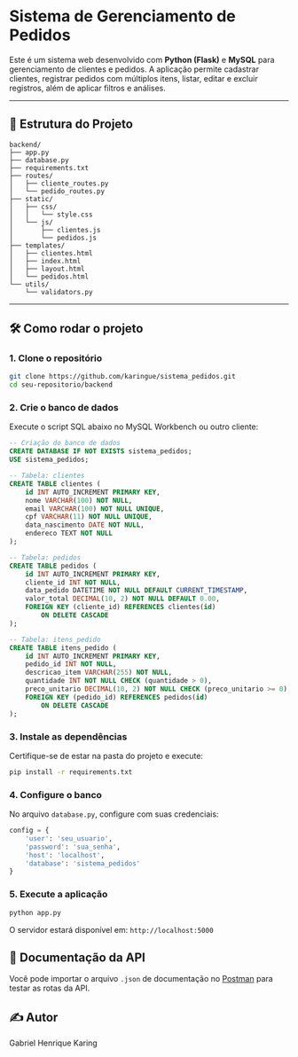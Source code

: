 
# Sistema de Gerenciamento de Pedidos

Este é um sistema web desenvolvido com **Python (Flask)** e **MySQL** para gerenciamento de clientes e pedidos. A aplicação permite cadastrar clientes, registrar pedidos com múltiplos itens, listar, editar e excluir registros, além de aplicar filtros e análises.

---

## 📁 Estrutura do Projeto

```
backend/
├── app.py
├── database.py
├── requirements.txt
├── routes/
│   ├── cliente_routes.py
│   └── pedido_routes.py
├── static/
│   ├── css/
│   │   └── style.css
│   └── js/
│       ├── clientes.js
│       └── pedidos.js
├── templates/
│   ├── clientes.html
│   ├── index.html
│   ├── layout.html
│   └── pedidos.html
└── utils/
    └── validators.py
```

---

## 🛠️ Como rodar o projeto

### 1. Clone o repositório
```bash
git clone https://github.com/karingue/sistema_pedidos.git
cd seu-repositorio/backend
```

### 2. Crie o banco de dados

Execute o script SQL abaixo no MySQL Workbench ou outro cliente:

```sql
-- Criação do banco de dados
CREATE DATABASE IF NOT EXISTS sistema_pedidos;
USE sistema_pedidos;

-- Tabela: clientes
CREATE TABLE clientes (
    id INT AUTO_INCREMENT PRIMARY KEY,
    nome VARCHAR(100) NOT NULL,
    email VARCHAR(100) NOT NULL UNIQUE,
    cpf VARCHAR(11) NOT NULL UNIQUE,
    data_nascimento DATE NOT NULL,
    endereco TEXT NOT NULL
);

-- Tabela: pedidos
CREATE TABLE pedidos (
    id INT AUTO_INCREMENT PRIMARY KEY,
    cliente_id INT NOT NULL,
    data_pedido DATETIME NOT NULL DEFAULT CURRENT_TIMESTAMP,
    valor_total DECIMAL(10, 2) NOT NULL DEFAULT 0.00,
    FOREIGN KEY (cliente_id) REFERENCES clientes(id)
        ON DELETE CASCADE
);

-- Tabela: itens_pedido
CREATE TABLE itens_pedido (
    id INT AUTO_INCREMENT PRIMARY KEY,
    pedido_id INT NOT NULL,
    descricao_item VARCHAR(255) NOT NULL,
    quantidade INT NOT NULL CHECK (quantidade > 0),
    preco_unitario DECIMAL(10, 2) NOT NULL CHECK (preco_unitario >= 0),
    FOREIGN KEY (pedido_id) REFERENCES pedidos(id)
        ON DELETE CASCADE
);
```

### 3. Instale as dependências

Certifique-se de estar na pasta do projeto e execute:

```bash
pip install -r requirements.txt
```



### 4. Configure o banco

No arquivo `database.py`, configure com suas credenciais:

```python
config = {
    'user': 'seu_usuario',
    'password': 'sua_senha',
    'host': 'localhost',
    'database': 'sistema_pedidos'
}
```



### 5. Execute a aplicação

```bash
python app.py
```

O servidor estará disponível em: `http://localhost:5000`


## 📄 Documentação da API

Você pode importar o arquivo `.json` de documentação no [Postman](https://documenter.getpostman.com/view/44796870/2sB2jAanMW) para testar as rotas da API.


## ✍️ Autor

Gabriel Henrique Karing 

